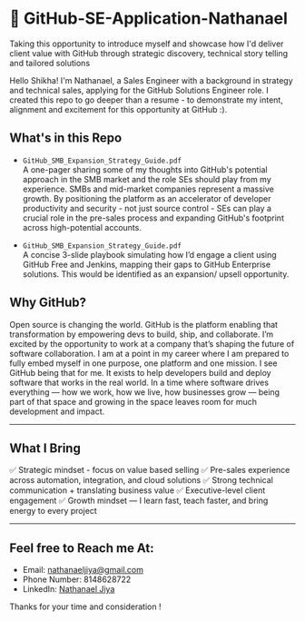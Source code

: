 # 🎯 GitHub-SE-Application-Nathanael
Taking this opportunity to introduce myself and showcase how I'd deliver client value with GitHub through strategic discovery, technical story telling and tailored solutions

Hello Shikha! I'm Nathanael, a Sales Engineer with a background in strategy and technical sales, applying for the GitHub Solutions Engineer role. I created this repo to go deeper than a resume - to demonstrate my intent, alignment and excitement for this opportunity at GitHub :).

## What's in this Repo

- `GitHub_SMB_Expansion_Strategy_Guide.pdf`  
A one-pager sharing some of my thoughts into GitHub's potential approach in the SMB market and the role SEs should play from my experience. SMBs and mid-market companies represent a massive growth. By positioning the platform as an accelerator of developer productivity and security - not just source control - SEs can play a crucial role in the pre-sales process and expanding GitHub's footprint across high-potential accounts.

-  `GitHub_SMB_Expansion_Strategy_Guide.pdf`  
A concise 3-slide playbook simulating how I’d engage a client using GitHub Free and Jenkins, mapping their gaps to GitHub Enterprise solutions. This would be identified as an expansion/ upsell opportunity.

##  Why GitHub?

Open source is changing the world. GitHub is the platform enabling that transformation by empowering devs to build, ship, and collaborate. I’m excited by the opportunity to work at a company that’s shaping the future of software collaboration. I am at a point in my career where I am prepared to fully embed myself in one purpose, one platform and one mission. I see GitHub being that for me. It exists to help developers build and deploy software that works in the real world. In a time where software drives everything — how we work, how we live, how businesses grow — being part of that space and growing in the space leaves room for much development and impact.

---

##  What I Bring

✅ Strategic mindset - focus on value based selling
✅ Pre-sales experience across automation, integration, and cloud solutions 
✅ Strong technical communication + translating business value 
✅ Executive-level client engagement
✅ Growth mindset — I learn fast, teach faster, and bring energy to every project

---

## Feel free to Reach me At:

- Email: nathanaeljiya@gmail.com 
- Phone Number: 8148628722
- LinkedIn: [Nathanael Jiya](www.linkedin.com/in/nathanael-jiya-b81a5a158)

Thanks for your time and consideration !
